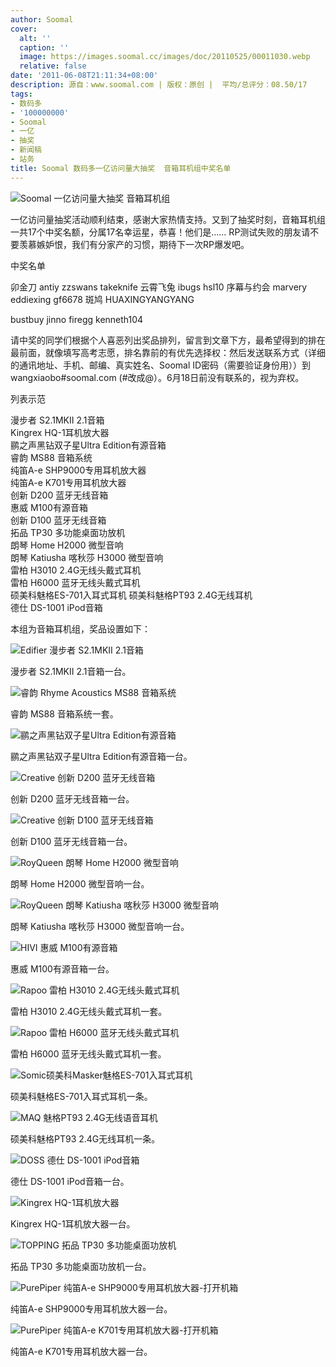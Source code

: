```yaml
---
author: Soomal
cover:
  alt: ''
  caption: ''
  image: https://images.soomal.cc/images/doc/20110525/00011030.webp
  relative: false
date: '2011-06-08T21:11:34+08:00'
description: 源自：www.soomal.com | 版权：原创 |  平均/总评分：08.50/17
tags:
- 数码多
- '100000000'
- Soomal
- 一亿
- 抽奖
- 新闻稿
- 站务
title: Soomal 数码多一亿访问量大抽奖  音箱耳机组中奖名单
---
```


![Soomal 一亿访问量大抽奖 音箱耳机组](https://images.soomal.cc/images/doc/20110525/00011030.webp)



一亿访问量抽奖活动顺利结束，感谢大家热情支持。又到了抽奖时刻，音箱耳机组一共17个中奖名额，分属17名幸运星，恭喜！他们是…… RP测试失败的朋友请不要羡慕嫉妒恨，我们有分家产的习惯，期待下一次RP爆发吧。



中奖名单



卯金刀
antiy
zzswans
takeknife
云霄飞兔
ibugs
hsl10
序幕与约会
marvery
eddiexing
gf6678
斑鸠
HUAXINGYANGYANG

bustbuy
jinno
firegg
kenneth104



请中奖的同学们根据个人喜恶列出奖品排列，留言到文章下方，最希望得到的排在最前面，就像填写高考志愿，排名靠前的有优先选择权：然后发送联系方式（详细的通讯地址、手机、邮编、真实姓名、Soomal ID密码（需要验证身份用））到wangxiaobo#soomal.com (#改成@）。6月18日前没有联系的，视为弃权。



列表示范



漫步者 S2.1MKII 2.1音箱  
Kingrex HQ-1耳机放大器  
鹂之声黑钻双子星Ultra Edition有源音箱  
睿韵 MS88 音箱系统  
纯笛A-e SHP9000专用耳机放大器  
纯笛A-e K701专用耳机放大器  
创新 D200 蓝牙无线音箱  
惠威 M100有源音箱  
创新 D100 蓝牙无线音箱  
拓品 TP30 多功能桌面功放机  
朗琴 Home H2000 微型音响  
朗琴 Katiusha 喀秋莎 H3000 微型音响  
雷柏 H3010 2.4G无线头戴式耳机  
雷柏 H6000 蓝牙无线头戴式耳机  
硕美科魅格ES-701入耳式耳机
硕美科魅格PT93 2.4G无线耳机  
德仕 DS-1001 iPod音箱



本组为音箱耳机组，奖品设置如下：



![Edifier 漫步者 S2.1MKII 2.1音箱](https://images.soomal.cc/images/doc/20110525/00011029.webp)



漫步者 S2.1MKII 2.1音箱一台。



![睿韵 Rhyme Acoustics MS88 音箱系统](https://images.soomal.cc/images/doc/20101017/00007723.webp)



睿韵 MS88 音箱系统一套。



![鹂之声黑钻双子星Ultra Edition有源音箱](https://images.soomal.cc/images/doc/20101219/00008768.webp)



鹂之声黑钻双子星Ultra Edition有源音箱一台。



![Creative 创新 D200 蓝牙无线音箱](https://images.soomal.cc/images/doc/20101108/00008066.webp)



创新 D200 蓝牙无线音箱一台。



![Creative 创新 D100 蓝牙无线音箱](https://images.soomal.cc/images/doc/20101224/00008873.webp)



创新 D100 蓝牙无线音箱一台。



![RoyQueen 朗琴 Home H2000 微型音响](https://images.soomal.cc/images/doc/20110218/00009298.webp)



朗琴 Home H2000 微型音响一台。



![RoyQueen 朗琴 Katiusha 喀秋莎 H3000 微型音响](https://images.soomal.cc/images/doc/20110522/00010977.webp)



朗琴 Katiusha 喀秋莎 H3000 微型音响一台。



![HIVI 惠威 M100有源音箱](https://images.soomal.cc/images/doc/20101108/00008087.webp)



惠威 M100有源音箱一台。



![Rapoo 雷柏 H3010 2.4G无线头戴式耳机](https://images.soomal.cc/images/doc/20110115/00009098.webp)



雷柏 H3010 2.4G无线头戴式耳机一套。



![Rapoo 雷柏 H6000 蓝牙无线头戴式耳机](https://images.soomal.cc/images/doc/20110301/00009422.webp)



雷柏 H6000 蓝牙无线头戴式耳机一套。



![Somic硕美科Masker魅格ES-701入耳式耳机](https://images.soomal.cc/images/doc/20101105/00007993.webp)



硕美科魅格ES-701入耳式耳机一条。



![MAQ 魅格PT93 2.4G无线语音耳机](https://images.soomal.cc/images/doc/20101209/00008632.webp)



硕美科魅格PT93 2.4G无线耳机一条。



![DOSS 德仕 DS-1001 iPod音箱](https://images.soomal.cc/images/doc/20100911/00007161.webp)



德仕 DS-1001 iPod音箱一台。



![Kingrex HQ-1耳机放大器](https://images.soomal.cc/images/doc/20110111/00009064.webp)



Kingrex HQ-1耳机放大器一台。



![TOPPING 拓品 TP30 多功能桌面功放机](https://images.soomal.cc/images/doc/20101019/00007765.webp)



拓品 TP30 多功能桌面功放机一台。



![PurePiper 纯笛A-e SHP9000专用耳机放大器-打开机箱](https://images.soomal.cc/images/doc/20110326/00009869.webp)



纯笛A-e SHP9000专用耳机放大器一台。



![PurePiper 纯笛A-e K701专用耳机放大器-打开机箱](https://images.soomal.cc/images/doc/20110316/00009657.webp)



纯笛A-e K701专用耳机放大器一台。